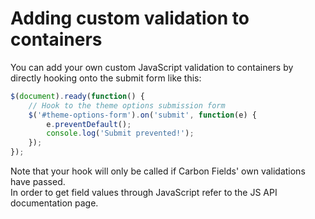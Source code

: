 # Adding custom validation to containers

You can add your own custom JavaScript validation to containers by directly hooking onto the submit form like this:

```js
$(document).ready(function() {
    // Hook to the theme options submission form
    $('#theme-options-form').on('submit', function(e) {
        e.preventDefault();
        console.log('Submit prevented!');
    });
});
```

Note that your hook will only be called if Carbon Fields' own validations have passed.  
In order to get field values through JavaScript refer to the JS API documentation page.